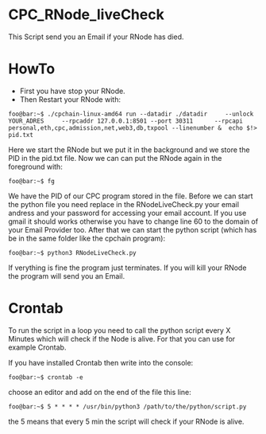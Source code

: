 # CPC_RNode_liveCheck
This Script send you an Email if your RNode has died. 


# HowTo
- First you have stop your RNode.
- Then Restart your RNode with: 
```console
foo@bar:~$ ./cpchain-linux-amd64 run --datadir ./datadir     --unlock YOUR_ADRES     --rpcaddr 127.0.0.1:8501 --port 30311      --rpcapi personal,eth,cpc,admission,net,web3,db,txpool --linenumber &  echo $!> pid.txt
```
Here we start the RNode but we put it in the background and we store the PID in the pid.txt file. Now we can can put the RNode again in the foreground with:
```console
foo@bar:~$ fg
```
We have the PID of our CPC program stored in the file. Before we can start the python file you need replace in the RNodeLiveCheck.py your email andress and your password for accessing your email account. If you use gmail it should works otherwise you have to change line 60 to the domain of your Email Provider too. After that we can start the python script (which has be in the same folder like the cpchain program):
```console
foo@bar:~$ python3 RNodeLiveCheck.py
```
If verything is fine the program just terminates. If you will kill your RNode the program will send you an Email.

# Crontab
To run the script in a loop you need to call the python script every X Minutes which will check if the Node is alive. For that you can use for example Crontab.

If you have installed Crontab then write into the console:

```console
foo@bar:~$ crontab -e
```
choose an editor and add on the end of the file this line:
```console
foo@bar:~$ 5 * * * * /usr/bin/python3 /path/to/the/python/script.py
```
the 5 means that every 5 min the script will check if your RNode is alive.

